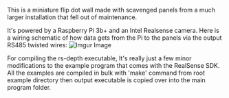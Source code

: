 This is a miniature flip dot wall made with scavenged panels from a much larger installation that fell out of maintenance.

It's powered by a Raspberry Pi 3b+ and an Intel Realsense camera. Here is a wiring schematic of how data gets from the Pi to the panels via the output RS485 twisted wires:
![Imgur Image](http://i.imgur.com/JXdJaeP.jpg)

For compiling the rs-depth executable, It's really just a few minor modifications to the example program that comes with the RealSense SDK.
All the examples are compiled in bulk with 'make' command from root example directory then output executable is copied over into the main program folder.
